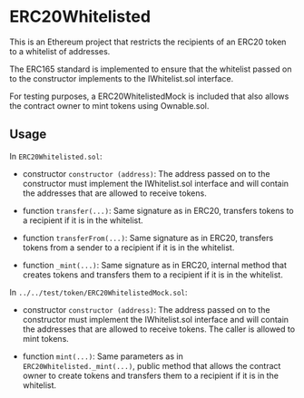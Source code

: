 # ERC20Whitelisted

This is an Ethereum project that restricts the recipients of an ERC20 token to a whitelist of addresses.

The ERC165 standard is implemented to ensure that the whitelist passed on to the constructor implements to the IWhitelist.sol interface.

For testing purposes, a ERC20WhitelistedMock is included that also allows the contract owner to mint tokens using Ownable.sol.

## Usage

In `ERC20Whitelisted.sol`:

* constructor `constructor (address)`: The address passed on to the constructor must implement the IWhitelist.sol interface and will contain the addresses that are allowed to receive tokens.

* function `transfer(...)`: Same signature as in ERC20, transfers tokens to a recipient if it is in the whitelist. 
* function `transferFrom(...)`: Same signature as in ERC20, transfers tokens from a sender to a recipient if it is in the whitelist.
* function `_mint(...)`: Same signature as in ERC20, internal method that creates tokens and transfers them to a recipient if it is in the whitelist.

In `../../test/token/ERC20WhitelistedMock.sol`:

* constructor `constructor (address)`: The address passed on to the constructor must implement the IWhitelist.sol interface and will contain the addresses that are allowed to receive tokens. The caller is allowed to mint tokens.

* function `mint(...)`: Same parameters as in `ERC20Whitelisted._mint(...)`, public method that allows the contract owner to create tokens and transfers them to a recipient if it is in the whitelist.